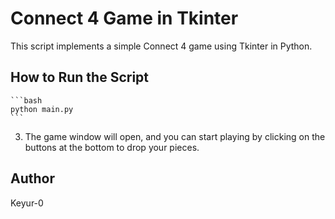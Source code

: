 # Connect 4 Game in Tkinter

This script implements a simple Connect 4 game using Tkinter in Python.

## How to Run the Script

    ```bash
    python main.py
    ```

3. The game window will open, and you can start playing by clicking on the buttons at the bottom to drop your pieces.

## Author

Keyur-0